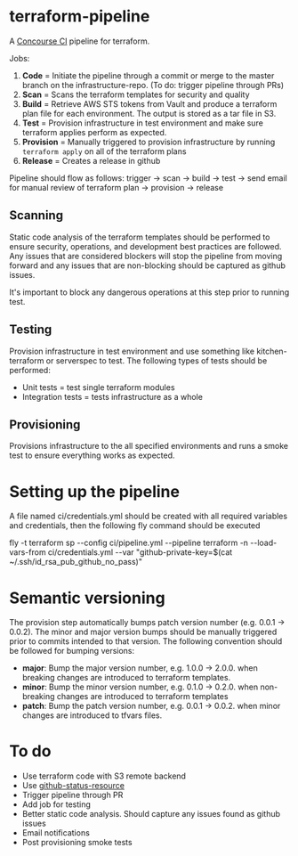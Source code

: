 terraform-pipeline
===================

A [Concourse CI](https://concourse.ci) pipeline for terraform.

Jobs:
1. **Code** = Initiate the pipeline through a commit or merge to the master branch on the infrastructure-repo. (To do: trigger pipeline through PRs)
2. **Scan** = Scans the terraform templates for security and quality
3. **Build** = Retrieve AWS STS tokens from Vault and produce a terraform plan file for each environment. The output is stored as a tar file in S3.
4. **Test** = Provision infrastructure in test environment and make sure terraform applies perform as expected.
5. **Provision** = Manually triggered to provision infrastructure by running `terraform apply` on all of the terraform plans
6. **Release** = Creates a release in github

Pipeline should flow as follows:
trigger -> scan -> build -> test -> send email for manual review of terraform plan -> provision -> release

Scanning
---------
Static code analysis of the terraform templates should be performed to ensure security, operations, and development best practices are followed. Any issues that are considered blockers will stop the pipeline from moving forward and any issues that are non-blocking should be captured as github issues.

It's important to block any dangerous operations at this step prior to running test.

Testing
--------
Provision infrastructure in test environment and use something like kitchen-terraform or serverspec to test. The following types of tests should be performed:
- Unit tests = test single terraform modules
- Integration tests = tests infrastructure as a whole

Provisioning
------------
Provisions infrastructure to the all specified environments and runs a smoke test to ensure everything works as expected.

Setting up the pipeline
=========================
A file named ci/credentials.yml should be created with all required variables and credentials, then the following fly command should be executed

fly -t terraform sp --config ci/pipeline.yml --pipeline terraform -n --load-vars-from ci/credentials.yml --var "github-private-key=$(cat ~/.ssh/id_rsa_pub_github_no_pass)"

Semantic versioning
====================
The provision step automatically bumps patch version number (e.g. 0.0.1 -> 0.0.2). The minor and major version bumps should be manually triggered prior to commits intended to that version. The following convention should be followed for bumping versions:
- **major**: Bump the major version number, e.g. 1.0.0 -> 2.0.0. when breaking changes are introduced to terraform templates.
- **minor**: Bump the minor version number, e.g. 0.1.0 -> 0.2.0. when non-breaking changes are introduced to terraform templates
- **patch**: Bump the patch version number, e.g. 0.0.1 -> 0.0.2. when minor changes are introduced to tfvars files.

To do
======
- Use terraform code with S3 remote backend
- Use [github-status-resource](https://github.com/dpb587/github-status-resource)
- Trigger pipeline through PR
- Add job for testing
- Better static code analysis. Should capture any issues found as github issues
- Email notifications
- Post provisioning smoke tests

